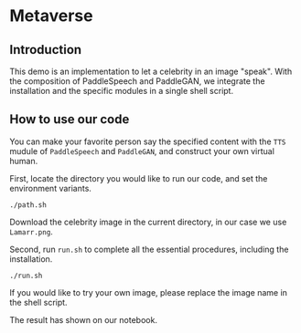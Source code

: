 # Metaverse

## Introduction
This demo is an implementation to let a celebrity in an image "speak". With the composition of PaddleSpeech and PaddleGAN, we integrate the installation and the specific modules in a single shell script. 

## How to use our code

You can make your favorite person say the specified content with the `TTS` mudule of `PaddleSpeech` and `PaddleGAN`, and construct your own virtual human.

First, locate the directory you would like to run our code, and set the environment variants. 
```shell
./path.sh
```
Download the celebrity image in the current directory, in our case we use `Lamarr.png`.

Second, run `run.sh` to complete all the essential procedures, including the installation.  

```shell
./run.sh
```
If you would like to try your own image, please replace the image name in the shell script.

The result has shown on our notebook[]().

